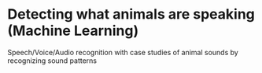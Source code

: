 # Detecting what animals are speaking  (Machine Learning)
Speech/Voice/Audio recognition with case studies of animal sounds by recognizing sound patterns
